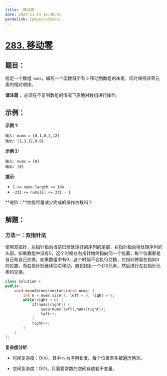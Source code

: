```yaml
---
title:  移动零
date: 2023-11-24 16:30:01
permalink: /pages/e85eda/
---
```

# [283. 移动零](https://leetcode.cn/problems/move-zeroes/)

## 题目：

给定一个数组 `nums`，编写一个函数将所有 `0` 移动到数组的末尾，同时保持非零元素的相对顺序。

**请注意** ，必须在不复制数组的情况下原地对数组进行操作。

## 示例：

**示例 1:**

```
输入: nums = [0,1,0,3,12]
输出: [1,3,12,0,0]
```

**示例 2:**

```
输入: nums = [0]
输出: [0]
```

**提示**:

- `1 <= nums.length <= 104`
- `-231 <= nums[i] <= 231 - 1`

**进阶：**你能尽量减少完成的操作次数吗？

## 解题：

### 方法一：双指针法

使用双指针，左指针指向当前已经处理好的序列的尾部，右指针指向待处理序列的头部。如果数组中没有0，这个时候左右指针始终指向同一个位置，每个位置都是自己和自己交换。如果数组中有0，这个时候不会执行交换，左指针停留在指向0的位置，而右指针则继续往右移动，直到找到一个非0元素，然后进行左右指针元素的交换。

```CPP
class Solution {
public:
    void moveZeroes(vector<int>& nums) {
        int n = nums.size(), left = 0, right = 0;
        while(right < n) {
            if(nums[right]) {
                swap(nums[left],nums[right]);
                left++;
            }
            right++;
        }
    }
};
```

**复杂度分析**

- 时间复杂度：O(n)，其中 n 为序列长度。每个位置至多被遍历两次。

- 空间复杂度：O(1)。只需要常数的空间存放若干变量。


